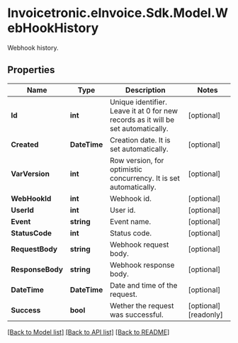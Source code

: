 # Invoicetronic.eInvoice.Sdk.Model.WebHookHistory
Webhook history.

## Properties

Name | Type | Description | Notes
------------ | ------------- | ------------- | -------------
**Id** | **int** | Unique identifier. Leave it at 0 for new records as it will be set automatically. | [optional] 
**Created** | **DateTime** | Creation date. It is set automatically. | [optional] 
**VarVersion** | **int** | Row version, for optimistic concurrency. It is set automatically. | [optional] 
**WebHookId** | **int** | Webhook id. | [optional] 
**UserId** | **int** | User id. | [optional] 
**Event** | **string** | Event name. | [optional] 
**StatusCode** | **int** | Status code. | [optional] 
**RequestBody** | **string** | Webhook request body. | [optional] 
**ResponseBody** | **string** | Webhook response body. | [optional] 
**DateTime** | **DateTime** | Date and time of the request. | [optional] 
**Success** | **bool** | Wether the request was successful. | [optional] [readonly] 

[[Back to Model list]](../README.md#documentation-for-models) [[Back to API list]](../README.md#documentation-for-api-endpoints) [[Back to README]](../README.md)

